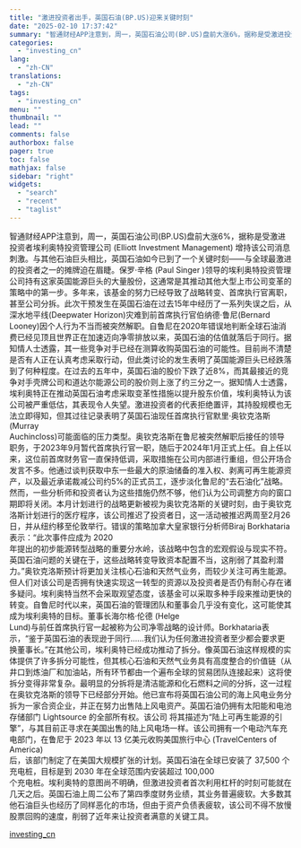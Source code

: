 ```yaml
---
title: "激进投资者出手，英国石油(BP.US)迎来关键时刻"
date: "2025-02-10 17:37:42"
summary: "智通财经APP注意到，周一，英国石油公司(BP.US)盘前大涨6%，据称是受激进投资者埃利奥特投资..."
categories:
  - "investing_cn"
lang:
  - "zh-CN"
translations:
  - "zh-CN"
tags:
  - "investing_cn"
menu: ""
thumbnail: ""
lead: ""
comments: false
authorbox: false
pager: true
toc: false
mathjax: false
sidebar: "right"
widgets:
  - "search"
  - "recent"
  - "taglist"
---
```


智通财经APP注意到，周一，英国石油公司(BP.US)盘前大涨6%，据称是受激进投资者埃利奥特投资管理公司 (Elliott Investment Management) 增持该公司消息刺激。与其他石油巨头相比，英国石油如今已到了一个关键时刻——与全球最激进的投资者之一的摊牌迫在眉睫。保罗·辛格 (Paul Singer )领导的埃利奥特投资管理公司持有这家英国能源巨头的大量股份，这通常是其推动其他大型上市公司变革的策略中的第一步。多年来，该基金的努力已经导致了战略转变、首席执行官离职，甚至公司分拆。此次干预发生在英国石油在过去15年中经历了一系列失误之后，从深水地平线(Deepwater Horizon)灾难到前首席执行官伯纳德·鲁尼(Bernard   
Looney)因个人行为不当而被突然解职。自鲁尼在2020年错误地判断全球石油消费已经见顶且世界正在加速迈向净零排放以来，英国石油的估值就落后于同行。据知情人士透露，其一些竞争对手已经在测算收购英国石油的可能性。目前尚不清楚是否有人正在认真考虑采取行动，但此类讨论的发生表明了英国能源巨头已经跌落到了何种程度。在过去的五年中，英国石油的股价下跌了近8%，而其最接近的竞争对手壳牌公司和道达尔能源公司的股价则上涨了约三分之一。据知情人士透露，埃利奥特正在推动英国石油考虑采取变革性措施以提升股东价值，埃利奥特认为该公司被严重低估，其表现令人失望。激进投资者的代表拒绝置评，其持股规模也无法立即得知，但其过往记录表明了英国石油现任首席执行官默里·奥钦克洛斯(Murray   
Auchincloss)可能面临的压力类型。奥钦克洛斯在鲁尼被突然解职后接任的领导职务，于2023年9月暂代首席执行官一职，随后于2024年1月正式上任。自上任以来，这位前首席财务官一直保持低调，采取措施在公司内部进行重组，但公开场合发言不多。他通过谈判获取中东一些最大的原油储备的准入权、剥离可再生能源资产，以及最近承诺裁减公司约5%的正式员工，逐步淡化鲁尼的“去石油化”战略。然而，一些分析师和投资者认为这些措施仍然不够，他们认为公司调整方向的窗口期即将关闭。本月计划进行的战略更新被视为奥钦克洛斯的关键时刻，由于奥钦克洛斯计划进行的医疗程序，该公司推迟了投资者日，这一活动被推迟两周至2月26日，并从纽约移至伦敦举行。错误的策略加拿大皇家银行分析师Biraj Borkhataria表示：“此次事件应成为 2020   
年提出的初步能源转型战略的重要分水岭，该战略中包含的宏观假设与现实不符。英国石油问题的关键在于，这些战略转变导致资本配置不当，这削弱了其盈利潜力。”奥钦克洛斯预计将更加关注核心石油和天然气业务，而较少关注可再生能源。但人们对该公司是否拥有快速实现这一转型的资源以及投资者是否仍有耐心存在诸多疑问。埃利奥特当然不会采取观望态度，该基金可以采取多种手段来推动更快的转变。自鲁尼时代以来，英国石油的管理团队和董事会几乎没有变化，这可能使其成为埃利奥特的目标。董事长海尔格·伦德 (Helge   
Lund)与前任首席执行官一起被称为公司净零战略的设计师。Borkhataria表示，“鉴于英国石油的表现逊于同行……我们认为任何激进投资者至少都会要求更换董事长。”在其他公司，埃利奥特已经成功推动了拆分。像英国石油这样规模的实体提供了许多拆分可能性，但其核心石油和天然气业务具有高度整合的价值链（从井口到炼油厂和加油站，所有环节都由一个遍布全球的贸易团队连接起来）这将使拆分变得非常复杂。最明显的分拆将是清洁能源和化石燃料之间的分拆，这一过程在奥钦克洛斯的领导下已经部分开始。他已宣布将英国石油公司的海上风电业务分拆为一家合资企业，并正在努力出售陆上风电资产。英国石油仍拥有太阳能和电池存储部门 Lightsource 的全部所有权。该公司 将其描述为“陆上可再生能源的引擎”，与其目前正寻求在美国出售的陆上风电场一样。该公司拥有一个电动汽车充电部门，在鲁尼于 2023 年以 13 亿美元收购美国旅行中心 (TravelCenters of America)   
后，该部门制定了在美国大规模扩张的计划。英国石油在全球已安装了 37,500 个充电桩，目标是到 2030 年在全球范围内安装超过 100,000   
个充电桩。埃利奥特的意图尚不明确，但激进投资者首次利用杠杆的时刻可能就在几天之后。英国石油上周二公布了第四季度财务业绩，其业务普遍疲软。大多数其他石油巨头也经历了同样恶化的市场，但由于资产负债表疲软，该公司不得不放慢股票回购的速度，削弱了近年来让投资者满意的关键工具。

[investing_cn](https://cn.investing.com/news/stock-market-news/article-2664046)
